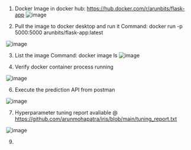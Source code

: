 1. Docker Image in docker hub: https://hub.docker.com/r/arunbits/flask-app
![image](https://github.com/user-attachments/assets/d93d8591-4f8a-4421-af73-fbd55974ce35)

2. Pull the image to docker desktop and run it
Command: docker run -p 5000:5000 arunbits/flask-app:latest

![image](https://github.com/user-attachments/assets/976badfb-1eb7-456e-ae79-38812a730454)

3. List the image
Command: docker image ls
![image](https://github.com/user-attachments/assets/3a123b45-e61c-4f14-8503-0b173045f405)

5. Verify docker container process running

![image](https://github.com/user-attachments/assets/cbdc8c00-e4af-4382-8745-6ff2b4f2ba5f)


6. Execute the prediction API from postman

![image](https://github.com/user-attachments/assets/5cf02dcb-1baf-4a8d-b172-96fbe8232b47)

7. Hyperparameter tuning report avaliable @ https://github.com/arunmohapatra/iris/blob/main/tuning_report.txt

![image](https://github.com/user-attachments/assets/a6ba7f5d-579e-4151-883f-8caeb0c47863)

   
9. 


